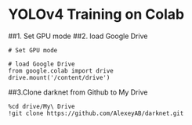 # YOLOv4 Training on Colab

##1. Set GPU mode
##2. load Google Drive

```shell
# Set GPU mode

# load Google Drive
from google.colab import drive
drive.mount('/content/drive')
```
##3.Clone darknet from Github to My Drive
```shell
%cd drive/My\ Drive
!git clone https://github.com/AlexeyAB/darknet.git
```
